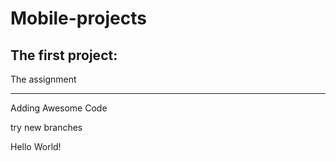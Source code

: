 # Mobile-projects

## The first project:

The assignment

---

Adding Awesome Code

try new branches

Hello World!
